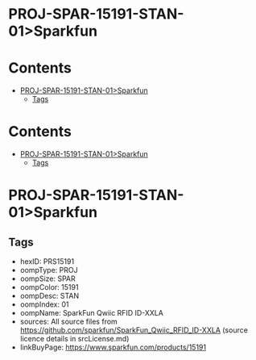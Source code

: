 
PROJ-SPAR-15191-STAN-01>Sparkfun
================================

Contents
========

* [PROJ-SPAR-15191-STAN-01>Sparkfun](#proj-spar-15191-stan-01sparkfun)
	* [Tags](#tags)

Contents
========

* [PROJ-SPAR-15191-STAN-01>Sparkfun](#proj-spar-15191-stan-01sparkfun)
	* [Tags](#tags)

# PROJ-SPAR-15191-STAN-01>Sparkfun

## Tags

- hexID: PRS15191
- oompType: PROJ
- oompSize: SPAR
- oompColor: 15191
- oompDesc: STAN
- oompIndex: 01
- oompName: SparkFun Qwiic RFID ID-XXLA
- sources: All source files from https://github.com/sparkfun/SparkFun_Qwiic_RFID_ID-XXLA (source licence details in srcLicense.md)
- linkBuyPage: https://www.sparkfun.com/products/15191
